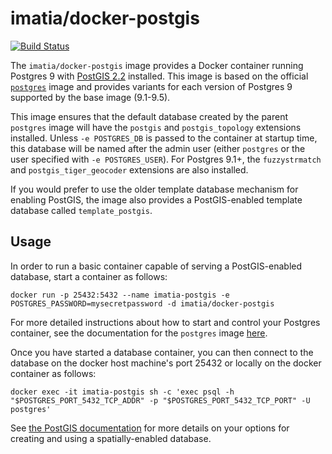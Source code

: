 # imatia/docker-postgis

[![Build Status](https://travis-ci.org/imatia-smartgovernment/docker-postgis.svg)](https://travis-ci.org/imatia-smartgovernment/docker-postgis) 

The `imatia/docker-postgis` image provides a Docker container running Postgres 9 with [PostGIS 2.2](http://postgis.net/) installed. This image is based on the official [`postgres`](https://registry.hub.docker.com/_/postgres/) image and provides variants for each version of Postgres 9 supported by the base image (9.1-9.5).

This image ensures that the default database created by the parent `postgres` image will have the `postgis` and `postgis_topology` extensions installed.  Unless `-e POSTGRES_DB` is passed to the container at startup time, this database will be named after the admin user (either `postgres` or the user specified with `-e POSTGRES_USER`). For Postgres 9.1+, the `fuzzystrmatch` and `postgis_tiger_geocoder` extensions are also installed.

If you would prefer to use the older template database mechanism for enabling PostGIS, the image also provides a PostGIS-enabled template database called `template_postgis`.

## Usage

In order to run a basic container capable of serving a PostGIS-enabled database, start a container as follows:

    docker run -p 25432:5432 --name imatia-postgis -e POSTGRES_PASSWORD=mysecretpassword -d imatia/docker-postgis

For more detailed instructions about how to start and control your Postgres container, see the documentation for the `postgres` image [here](https://registry.hub.docker.com/_/postgres/).

Once you have started a database container, you can then connect to the database on the docker host machine's port 25432 or locally on the docker container as follows:

    docker exec -it imatia-postgis sh -c 'exec psql -h "$POSTGRES_PORT_5432_TCP_ADDR" -p "$POSTGRES_PORT_5432_TCP_PORT" -U postgres'

See [the PostGIS documentation](http://postgis.net/docs/postgis_installation.html#create_new_db_extensions) for more details on your options for creating and using a spatially-enabled database.

